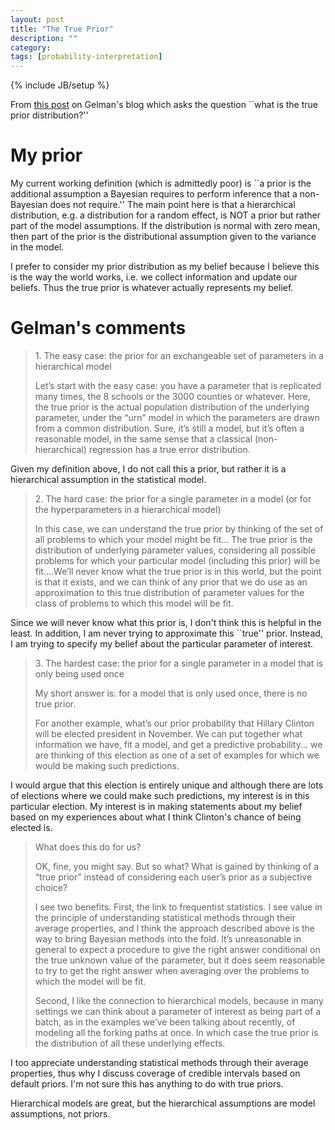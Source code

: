 ```yaml
---
layout: post
title: "The True Prior"
description: ""
category: 
tags: [probability-interpretation]
---
```

{% include JB/setup %}

From [this post](http://andrewgelman.com/2016/04/23/what-is-the-true-prior-distribution-a-hard-nosed-answer/) on Gelman's blog which asks the question ``what is the true prior distribution?''

# My prior

My current working definition (which is admittedly poor) is ``a prior is the additional assumption a Bayesian requires to perform inference that a non-Bayesian does not require.'' 
The main point here is that a hierarchical distribution, e.g. a distribution for a random effect, is NOT a prior but rather part of the model assumptions. 
If the distribution is normal with zero mean, then part of the prior is the distributional assumption given to the variance in the model. 

I prefer to consider my prior distribution as my belief because I believe this is the way the world works, i.e. we collect information and update our beliefs. 
Thus the true prior is whatever actually represents my belief. 

# Gelman's comments

<blockquote>
    <p>1. The easy case: the prior for an exchangeable set of parameters in a hierarchical model</p>

<p>Let’s start with the easy case: you have a parameter that is replicated many times, the 8 schools or the 3000 counties or whatever. Here, the true prior is the actual population distribution of the underlying parameter, under the “urn” model in which the parameters are drawn from a common distribution. Sure, it’s still a model, but it’s often a reasonable model, in the same sense that a classical (non-hierarchical) regression has a true error distribution.</p>
</blockquote>

Given my definition above, I do not call this a prior, but rather it is a hierarchical assumption in the statistical model. 

<blockquote>
<p>2. The hard case: the prior for a single parameter in a model (or for the hyperparameters in a hierarchical model)</p>

<p>In this case, we can understand the true prior by thinking of the set of all problems to which your model might be fit... The true prior is the distribution of underlying parameter values, considering all possible problems for which your particular model (including this prior) will be fit....We’ll never know what the true prior is in this world, but the point is that it exists, and we can think of any prior that we do use as an approximation to this true distribution of parameter values for the class of problems to which this model will be fit.</p>
</blockquote>

Since we will never know what this prior is, I don't think this is helpful in the least. 
In addition, I am never trying to approximate this ``true'' prior. 
Instead, I am trying to specify my belief about the particular parameter of interest.


<blockquote>
<p>3. The hardest case: the prior for a single parameter in a model that is only being used once</p>

<p>My short answer is: for a model that is only used once, there is no true prior.</p>

<p>For another example, what’s our prior probability that Hillary Clinton will be elected president in November. We can put together what information we have, fit a model, and get a predictive probability... we are thinking of this election as one of a set of examples for which we would be making such predictions.</p>
</blockquote>

I would argue that this election is entirely unique and although there are lots of elections where we could make such predictions, my interest is in this particular election.
My interest is in making statements about my belief based on my experiences about what I think Clinton's chance of being elected is.


<blockquote>
<p>What does this do for us?</p>

<p>OK, fine, you might say. But so what? What is gained by thinking of a “true prior” instead of considering each user’s prior as a subjective choice?</p>

<p>I see two benefits. First, the link to frequentist statistics. I see value in the principle of understanding statistical methods through their average properties, and I think the approach described above is the way to bring Bayesian methods into the fold. It’s unreasonable in general to expect a procedure to give the right answer conditional on the true unknown value of the parameter, but it does seem reasonable to try to get the right answer when averaging over the problems to which the model will be fit.</p>

<p>Second, I like the connection to hierarchical models, because in many settings we can think about a parameter of interest as being part of a batch, as in the examples we’ve been talking about recently, of modeling all the forking paths at once. In which case the true prior is the distribution of all these underlying effects.</p>
</blockquote>

I too appreciate understanding statistical methods through their average properties, thus why I discuss coverage of credible intervals based on default priors. 
I'm not sure this has anything to do with true priors. 

Hierarchical models are great, but the hierarchical assumptions are model assumptions, not priors. 



